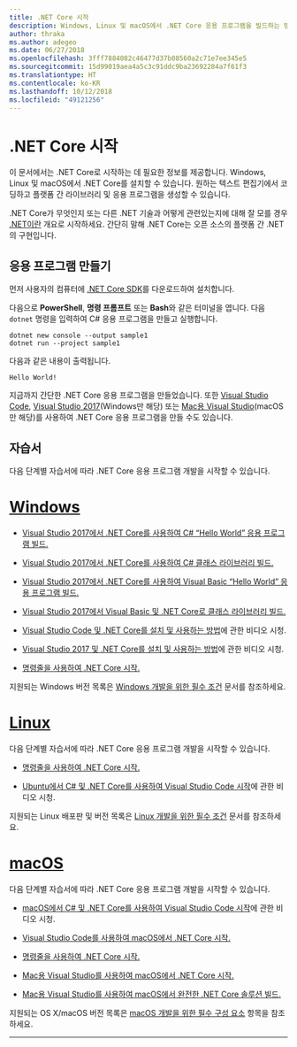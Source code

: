 ```yaml
---
title: .NET Core 시작
description: Windows, Linux 및 macOS에서 .NET Core 응용 프로그램을 빌드하는 방법을 알아볼 수 있는 리소스를 찾아보세요.
author: thraka
ms.author: adegeo
ms.date: 06/27/2018
ms.openlocfilehash: 3fff7884082c46477d37b08560a2c71e7ee345e5
ms.sourcegitcommit: 15d99019aea4a5c3c91ddc9ba23692284a7f61f3
ms.translationtype: HT
ms.contentlocale: ko-KR
ms.lasthandoff: 10/12/2018
ms.locfileid: "49121256"
---
```

# <a name="get-started-with-net-core"></a>.NET Core 시작

이 문서에서는 .NET Core로 시작하는 데 필요한 정보를 제공합니다. Windows, Linux 및 macOS에서 .NET Core를 설치할 수 있습니다. 원하는 텍스트 편집기에서 코딩하고 플랫폼 간 라이브러리 및 응용 프로그램을 생성할 수 있습니다. 

.NET Core가 무엇인지 또는 다른 .NET 기술과 어떻게 관련있는지에 대해 잘 모를 경우 [.NET이란](https://www.microsoft.com/net/learn/dotnet/what-is-dotnet) 개요로 시작하세요. 간단히 말해 .NET Core는 오픈 소스의 플랫폼 간 .NET의 구현입니다.

## <a name="create-an-application"></a>응용 프로그램 만들기

먼저 사용자의 컴퓨터에 [.NET Core SDK](https://www.microsoft.com/net/download/)를 다운로드하여 설치합니다.

다음으로 **PowerShell**, **명령 프롬프트** 또는 **Bash**와 같은 터미널을 엽니다. 다음 `dotnet` 명령을 입력하여 C# 응용 프로그램을 만들고 실행합니다.

```console
dotnet new console --output sample1
dotnet run --project sample1
```

다음과 같은 내용이 출력됩니다.

```console
Hello World!
```

지금까지 간단한 .NET Core 응용 프로그램을 만들었습니다. 또한 [Visual Studio Code](tutorials/with-visual-studio-code.md), [Visual Studio 2017](tutorials/with-visual-studio.md)(Windows만 해당) 또는 [Mac용 Visual Studio](tutorials/using-on-mac-vs.md)(macOS만 해당)를 사용하여 .NET Core 응용 프로그램을 만들 수도 있습니다.

## <a name="tutorials"></a>자습서

다음 단계별 자습서에 따라 .NET Core 응용 프로그램 개발을 시작할 수 있습니다.

# <a name="windowstabwindows"></a>[Windows](#tab/windows)

* [Visual Studio 2017에서 .NET Core를 사용하여 C# “Hello World” 응용 프로그램 빌드.](./tutorials/with-visual-studio.md)

* [Visual Studio 2017에서 .NET Core를 사용하여 C# 클래스 라이브러리 빌드.](./tutorials/library-with-visual-studio.md)

* [Visual Studio 2017에서 .NET Core를 사용하여 Visual Basic “Hello World” 응용 프로그램 빌드.](./tutorials/vb-with-visual-studio.md)

* [Visual Studio 2017에서 Visual Basic 및 .NET Core로 클래스 라이브러리 빌드.](./tutorials/vb-library-with-visual-studio.md)  

* [Visual Studio Code 및 .NET Core를 설치 및 사용하는 방법](https://channel9.msdn.com/Blogs/dotnet/Get-started-with-VS-Code-using-CSharp-and-NET-Core/)에 관한 비디오 시청.

* [Visual Studio 2017 및 .NET Core를 설치 및 사용하는 방법](https://channel9.msdn.com/Blogs/dotnet/Get-Started-NET-Core-Visual-Studio-2017/)에 관한 비디오 시청.

* [명령줄을 사용하여 .NET Core 시작.](tutorials/using-with-xplat-cli.md)

지원되는 Windows 버전 목록은 [Windows 개발을 위한 필수 조건](windows-prerequisites.md) 문서를 참조하세요.

# <a name="linuxtablinux"></a>[Linux](#tab/linux)

다음 단계별 자습서에 따라 .NET Core 응용 프로그램 개발을 시작할 수 있습니다.

* [명령줄을 사용하여 .NET Core 시작.](tutorials/using-with-xplat-cli.md)

* [Ubuntu에서 C# 및 .NET Core를 사용하여 Visual Studio Code 시작](https://channel9.msdn.com/Blogs/dotnet/Get-started-with-VS-Code-Csharp-dotnet-Core-Ubuntu)에 관한 비디오 시청.

지원되는 Linux 배포판 및 버전 목록은 [Linux 개발을 위한 필수 조건](linux-prerequisites.md) 문서를 참조하세요.

# <a name="macostabmacos"></a>[macOS](#tab/macos)

다음 단계별 자습서에 따라 .NET Core 응용 프로그램 개발을 시작할 수 있습니다.

* [macOS에서 C# 및 .NET Core를 사용하여 Visual Studio Code 시작](https://channel9.msdn.com/Blogs/dotnet/Get-started-VSCode-NET-Core-Mac)에 관한 비디오 시청.

* [Visual Studio Code를 사용하여 macOS에서 .NET Core 시작.](tutorials/using-on-macos.md)

* [명령줄을 사용하여 .NET Core 시작.](tutorials/using-with-xplat-cli.md)

* [Mac용 Visual Studio를 사용하여 macOS에서 .NET Core 시작.](tutorials/using-on-mac-vs.md)

* [Mac용 Visual Studio를 사용하여 macOS에서 완전한 .NET Core 솔루션 빌드.](tutorials/using-on-mac-vs-full-solution.md)

지원되는 OS X/macOS 버전 목록은 [macOS 개발을 위한 필수 구성 요소](macos-prerequisites.md) 항목을 참조하세요.

***
